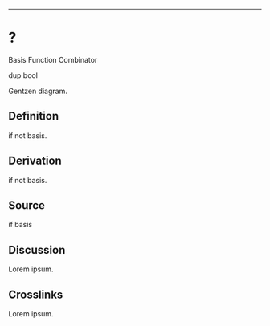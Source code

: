 ------------------------------------------------------------------------

# ?

Basis Function Combinator

dup bool

Gentzen diagram.

## Definition

if not basis.

## Derivation

if not basis.

## Source

if basis

## Discussion

Lorem ipsum.

## Crosslinks

Lorem ipsum.

